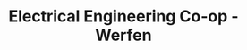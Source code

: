 ---
title: "Electrical Engineering Co-op - Werfen"
collection: work-experiences
type: #"northeastern"
# permalink: /work-experiences/computing-fundamentals-ta-neu/ 
period: Jul 2020 - Dec 2020
authors: 
bookcover: 
location: Bedford, MA
classes: wide
description: <p><ul><li>Designed test setup to evaluate different types of temperature sensors (e.g., characteristic curves, and response time) using Arduino and MATLAB.</li><li>Designed test setup to investigate wavelength shifts of LEDs depending on their currents and temperatures using SpectraSuite and thermocouple.</li><li>Assisted engineers with building test fixtures for LED reliability testing and chamber testing.</ul></p>
---